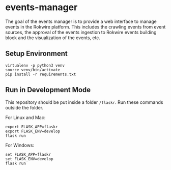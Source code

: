 # events-manager
The goal of the events manager is to provide a web interface to manage events in the Rokwire platform. This includes the crawling events from event sources, the approval of the events ingestion to Rokwire events building block and the visualization of the events, etc. 

## Setup Environment

```
virtualenv -p python3 venv
source venv/bin/activate
pip install -r requirements.txt
```

## Run in Development Mode
This repository should be put inside a folder `/flaskr`. Run these commands outside the folder.

For Linux and Mac:
```
export FLASK_APP=flaskr
export FLASK_ENV=develop
flask run
```
For Windows:
```
set FLASK_APP=flaskr
set FLASK_ENV=develop
flask run
```
